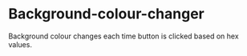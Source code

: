 # Background-colour-changer
Background colour changes each time button is clicked based on hex values. 
